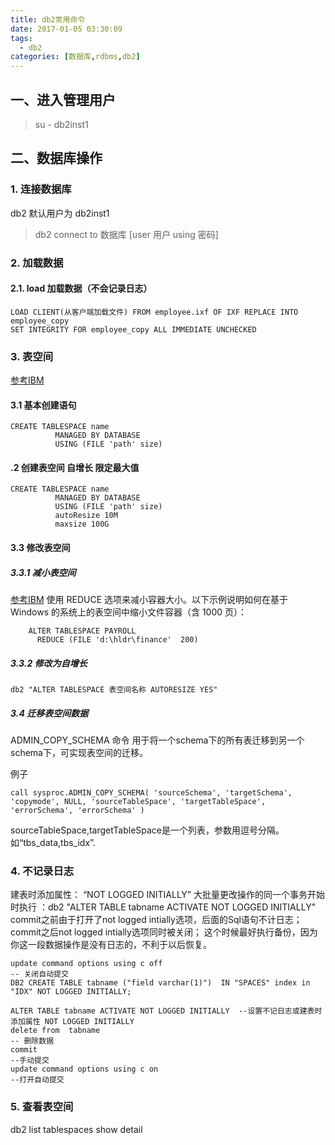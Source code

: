 ```yaml
---
title: db2常用命令
date: 2017-01-05 03:30:09
tags: 
  - db2
categories: [数据库,rdbms,db2]
---
```


## 一、进入管理用户

> su - db2inst1

## 二、数据库操作

### 1. 连接数据库

db2 默认用户为 db2inst1

> db2 connect to 数据库 [user 用户 using 密码]

### 2. 加载数据
#### 2.1. load 加载数据（不会记录日志）
	LOAD CLIENT(从客户端加载文件) FROM employee.ixf OF IXF REPLACE INTO employee_copy
	SET INTEGRITY FOR employee_copy ALL IMMEDIATE UNCHECKED
### 3. 表空间
[参考IBM](https://www.ibm.com/support/knowledgecenter/zh/SSEPGG_9.7.0/com.ibm.db2.luw.admin.dbobj.doc/doc/t0004953.html)

#### 3.1 基本创建语句
	CREATE TABLESPACE name
		      MANAGED BY DATABASE
		      USING (FILE 'path' size)

#### .2 创建表空间 自增长 限定最大值

	CREATE TABLESPACE name
		      MANAGED BY DATABASE
		      USING (FILE 'path' size) 
		      autoResize 10M
		      maxsize 100G

#### 3.3 修改表空间
##### 3.3.1 减小表空间
[参考IBM](https://www.ibm.com/support/knowledgecenter/zh/SSEPGG_9.7.0/com.ibm.db2.luw.admin.dbobj.doc/doc/t0005185.html)
使用 REDUCE 选项来减小容器大小。以下示例说明如何在基于 Windows 的系统上的表空间中缩小文件容器（含 1000 页）：

	    ALTER TABLESPACE PAYROLL
	      REDUCE (FILE 'd:\hldr\finance'  200)

##### 3.3.2 修改为自增长

	db2 "ALTER TABLESPACE 表空间名称 AUTORESIZE YES"

##### 3.4 迁移表空间数据

ADMIN_COPY_SCHEMA 命令 用于将一个schema下的所有表迁移到另一个schema下，可实现表空间的迁移。

例子 

```
call sysproc.ADMIN_COPY_SCHEMA( 'sourceSchema', 'targetSchema', 'copymode', NULL, 'sourceTableSpace', 'targetTableSpace', 'errorSchema', 'errorSchema' )
```
sourceTableSpace,targetTableSpace是一个列表，参数用逗号分隔。如“tbs_data,tbs_idx”.

### 4. 不记录日志
建表时添加属性： “NOT LOGGED INITIALLY”
大批量更改操作的同一个事务开始时执行 ：db2 "ALTER TABLE tabname ACTIVATE NOT LOGGED INITIALLY"
commit之前由于打开了not logged intially选项，后面的Sql语句不计日志；
commit之后not logged intially选项同时被关闭； 这个时候最好执行备份，因为你这一段数据操作是没有日志的，不利于以后恢复。

```
update command options using c off                                           -- 关闭自动提交 
DB2 CREATE TABLE tabname ("field varchar(1)")  IN "SPACES" index in "IDX" NOT LOGGED INITIALLY;

ALTER TABLE tabname ACTIVATE NOT LOGGED INITIALLY  --设置不记日志或建表时添加属性 NOT LOGGED INITIALLY
delete from  tabname                                                                   -- 删除数据
commit                                                                                         --手动提交
update command options using c on                                          --打开自动提交
```

### 5. 查看表空间
db2 list tablespaces show detail